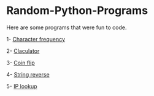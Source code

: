 # Random-Python-Programs
Here are some programs that were fun to code.

1- [Character frequency](https://github.com/Navid-Mehralizadeh/Random-Python-Programs/blob/60c589ae7a6a5ff5ec2814037a4158a9451cd7b8/Character%20frequency/character_frequency.py)

2- [Claculator](https://github.com/Navid-Mehralizadeh/Random-Python-Programs/blob/4c3c70264e3dfea7fda5d247b773a92f24641d1f/Calculator/Calculator.py)


3- [Coin flip](https://github.com/Navid-Mehralizadeh/Random-Python-Programs/blob/0bb3e8d3ebc67a3c580e3586cf4a95c8f6781acf/Coin-Flip/CoinFlip.py)

4- [String reverse](https://github.com/Navid-Mehralizadeh/Random-Python-Programs/blob/33489e7511eac6f9b7f8ca043635d4ddb322fedf/String-Reverse/string_reverse.py)

5- [IP lookup](https://github.com/Navid-Mehralizadeh/Random-Python-Programs/blob/5e0a61e613608168f1cbd02dcc472d3d891ce7b9/IP-Lookup/ip_lookup.py)
